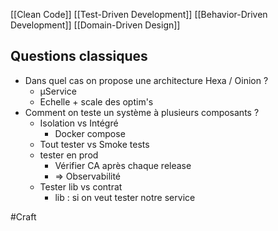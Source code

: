 

[[Clean Code]]
[[Test-Driven Development]]
[[Behavior-Driven Development]]
[[Domain-Driven Design]]

## Questions classiques 

- Dans quel cas on propose une architecture Hexa / Oinion ?
	- µService
	- Echelle + scale des optim's
- Comment on teste un système à plusieurs composants ?
	- Isolation vs Intégré 
		- Docker compose
	- Tout tester vs Smoke tests
	- tester en prod
		- Vérifier CA après chaque release
		- => Observabilité
	- Tester lib vs contrat
		- lib : si on veut tester notre service


#Craft